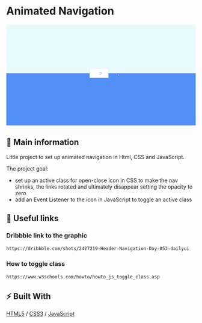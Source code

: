 # Animated Navigation

![cover](./assets/nav.gif)

## 🦉 Main information

Little project to set up animated navigation in Html, CSS and  JavaScript.

The project goal:

- set up an active class for open-close icon in CSS to make the nav shrinks, the links rotated and ultimately disappear setting the opacity to zero
- add an Event Listener to the icon in JavaScript to toggle an active class

## 🦊 Useful links 

### Dribbble link to the graphic

```
https://dribbble.com/shots/2427219-Header-Navigation-Day-053-dailyui
```

### How to toggle class

```
https://www.w3schools.com/howto/howto_js_toggle_class.asp
```

## ⚡ Built With
[HTML5](https://www.w3schools.com/html/) / [CSS3](https://www.w3schools.com/css/) / [JavaScript](https://www.w3schools.com/js/)
